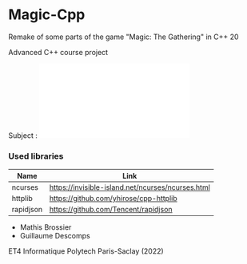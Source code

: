 # Magic-Cpp
Remake of some parts of the game "Magic: The Gathering" in C++ 20

Advanced C++ course project 

Subject : ![docs/Projet.pdf](docs/Projet.pdf)

### Used libraries
| Name | Link |
| - | - |
| ncurses | https://invisible-island.net/ncurses/ncurses.html |
| httplib | https://github.com/yhirose/cpp-httplib |
| rapidjson | https://github.com/Tencent/rapidjson |


* Mathis Brossier
* Guillaume Descomps

ET4 Informatique Polytech Paris-Saclay (2022)

